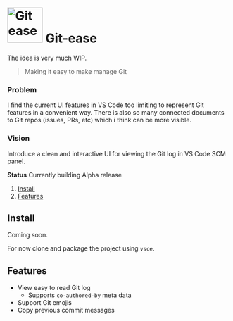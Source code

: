 # <img src="https://user-images.githubusercontent.com/10452163/104818888-310d0000-5822-11eb-8d37-89d917672783.png" width="80" alt="Git ease" /> Git-ease

The idea is very much WIP.

> Making it easy to make manage Git

### Problem

I find the current UI features in VS Code too limiting to represent Git features in a convenient way. There is also so many connected documents to Git repos (issues, PRs, etc) which i think can be more visible.

### Vision

Introduce a clean and interactive UI for viewing the Git log in VS Code SCM panel.

**Status** Currently building Alpha release

1. [Install](#install)
1. [Features](#features)

## Install

Coming soon.

For now clone and package the project using `vsce`.
## Features

- View easy to read Git log
  - Supports `co-authored-by` meta data
- Support Git emojis
- Copy previous commit messages 

